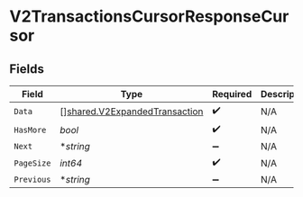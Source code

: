 # V2TransactionsCursorResponseCursor


## Fields

| Field                                                                                 | Type                                                                                  | Required                                                                              | Description                                                                           | Example                                                                               |
| ------------------------------------------------------------------------------------- | ------------------------------------------------------------------------------------- | ------------------------------------------------------------------------------------- | ------------------------------------------------------------------------------------- | ------------------------------------------------------------------------------------- |
| `Data`                                                                                | [][shared.V2ExpandedTransaction](../../../pkg/models/shared/v2expandedtransaction.md) | :heavy_check_mark:                                                                    | N/A                                                                                   |                                                                                       |
| `HasMore`                                                                             | *bool*                                                                                | :heavy_check_mark:                                                                    | N/A                                                                                   | false                                                                                 |
| `Next`                                                                                | **string*                                                                             | :heavy_minus_sign:                                                                    | N/A                                                                                   |                                                                                       |
| `PageSize`                                                                            | *int64*                                                                               | :heavy_check_mark:                                                                    | N/A                                                                                   | 15                                                                                    |
| `Previous`                                                                            | **string*                                                                             | :heavy_minus_sign:                                                                    | N/A                                                                                   | YXVsdCBhbmQgYSBtYXhpbXVtIG1heF9yZXN1bHRzLol=                                          |